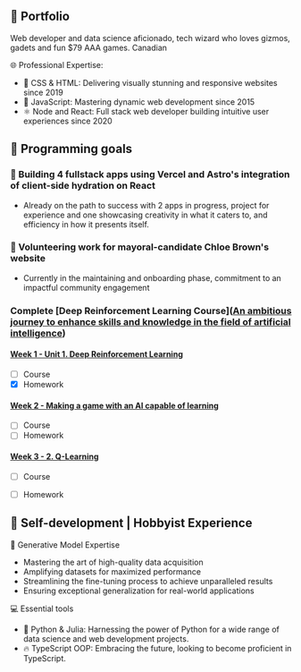 ## 🌟 Portfolio 
Web developer and data science aficionado, tech wizard who loves gizmos, gadets and fun $79 AAA games. Canadian 

🌐 Professional Expertise:
* 🎨 CSS & HTML: Delivering visually stunning and responsive websites since 2019
* 🚀 JavaScript: Mastering dynamic web development since 2015
* ⚛️ Node and React: Full stack web developer building intuitive user experiences since 2020

## 🎯 Programming goals 

### 🚀 Building 4 fullstack apps using Vercel and Astro's integration of client-side hydration on React 
- Already on the path to success with 2 apps in progress, project for experience and one showcasing creativity in what it caters to, and efficiency in how it presents itself.

### 🌇 Volunteering work for mayoral-candidate Chloe Brown's website
- Currently in the maintaining and onboarding phase, commitment to an impactful community engagement

### Complete [Deep Reinforcement Learning Course]([An ambitious journey to enhance skills and knowledge in the field of artificial intelligence](https://huggingface.co/learn/deep-rl-course/unit1/summary?fw=pt))

#### [Week 1 - Unit 1. Deep Reinforcement Learning](https://huggingface.co/learn/deep-rl-course/unit1/introduction?fw=pt)
- [ ] Course
- [x] Homework

#### [Week 2 - Making a game with an AI capable of learning](https://huggingface.co/learn/deep-rl-course/unitbonus1/introduction?fw=pt)
- [ ] Course
- [ ] Homework

#### [Week 3 - 2. Q-Learning](https://huggingface.co/learn/deep-rl-course/unit2/introduction?fw=pt)
- [ ] Course
- [ ] Homework


## 🌟 Self-development | Hobbyist Experience
🧪 Generative Model Expertise

* Mastering the art of high-quality data acquisition
* Amplifying datasets for maximized performance
* Streamlining the fine-tuning process to achieve unparalleled results
* Ensuring exceptional generalization for real-world applications

💻 Essential tools
* 🐍 Python & Julia: Harnessing the power of Python for a wide range of data science and web development projects.
* 🔥 TypeScript OOP: Embracing the future, looking to become proficient in TypeScript.

